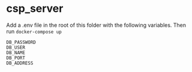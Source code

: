 # csp_server

Add a .env file in the root of this folder with the following variables. Then run `docker-compose up`

    DB_PASSWORD
    DB_USER
    DB_NAME
    DB_PORT
    DB_ADDRESS
